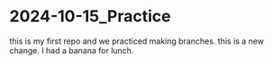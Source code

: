 # 2024-10-15_Practice

this is my first repo and we practiced making branches. this is a new change. I had a banana for lunch.
